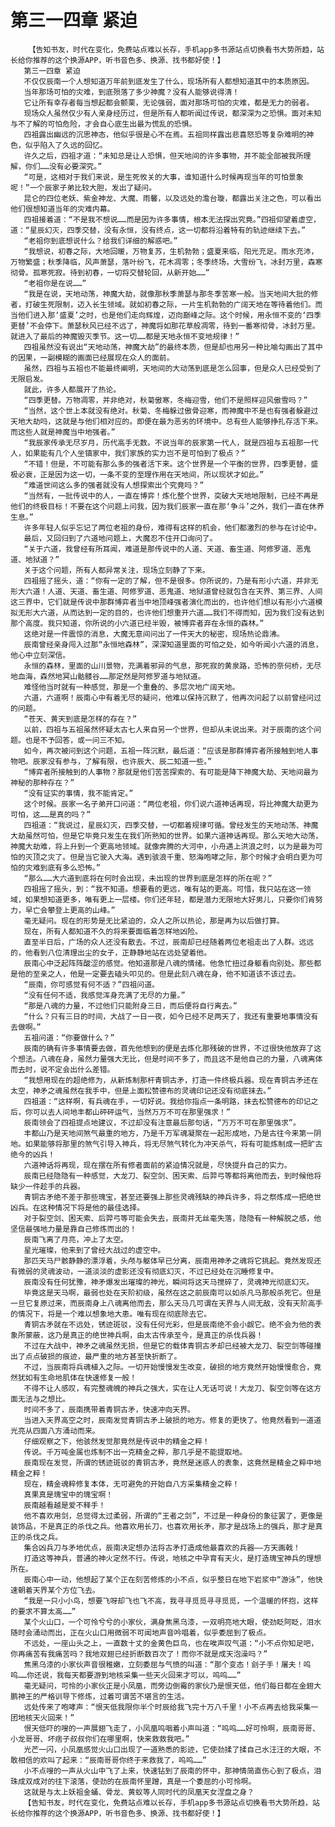 # 第三一四章 紧迫
        【告知书友，时代在变化，免费站点难以长存，手机app多书源站点切换看书大势所趋，站长给你推荐的这个换源APP，听书音色多、换源、找书都好使！】
       第三一四章 紧迫
       不仅仅辰南一个人想知道万年前到底发生了什么，现场所有人都想知道其中的本质原因。
       当年那场可怕的灾难，到底殒落了多少神魔？没有人能够说得清！
       它让所有幸存者每当想起都会颤栗，无论强弱，面对那场可怕的灾难，都是无力的弱者。
       现场众人虽然仅少有人亲身经历过，但是所有人都听闻过传说，都深深为之恐惧。面对未知与不了解的可怕危险，才会自心底生出最为慌乱的恐惧。
       四祖露出幽远的沉思神态，他似乎很是心不在焉。五祖同样露出悲喜怒恐等复杂难明的神色，似乎陷入了久远的回忆。
       许久之后，四祖才道：“未知总是让人恐惧，但天地间的许多事物，并不能全部被我所理解，你们……没有必要深究。”
       “可是，这相对于我们来说，是生死攸关的大事，谁知道什么时候再现当年的可怕景象呢！”一个辰家子弟比较大胆，发出了疑问。
       昆仑的四位老妖、紫金神龙、大魔、雨馨，以及远处的澹台璇，都露出关注之色，可以看出他们很想知道当年的灾难内幕。
       四祖接着道：“不是我不想说……而是因为许多事情，根本无法探出究竟。”四祖仰望着虚空，道：“星辰幻灭，四季交替，没有永恒，没有终点，这一切都将沿着特有的轨迹继续下去。”
       “老祖你到底想说什么？给我们详细的解惑吧。”
       “我想说，初春之际，大地回暖，万物复苏，生机勃勃；盛夏来临，阳光充足。雨水充沛，万物繁盛；秋季降临，风声萧瑟，落叶纷飞，花木凋零；冬季终场，大雪纷飞，冰封万里，森寒彻骨。孤寒死寂。待到初春，一切将交替轮回，从新开始……”
       “老祖你是在说……”
       “我是在说，天地动荡，神魔大劫，就像那秋季萧瑟与那冬季苦寒一般。当天地间大批的修者，打破生死限制，迈入长生领域。就如初春之际，一片生机勃勃的广阔天地在等待着他们。而当他们进入那‘盛夏’之时，也是他们走向辉煌，迈向巅峰之际。这个时候，用永恒不变的‘四季更替’不会停下。萧瑟秋风已经不远了，神魔将如那花草般凋零，待到一番寒彻骨，冰封万里。就进入了最后的神魔毁灭季节。这一切……都是天地永恒不变地规律！”
       四祖虽然没有说出“天地动荡，神魔大劫”的最终本质，但是却也用另一种比喻勾画出了其中的因果，一副模糊的画面已经展现在众人的面前。
       虽然，四祖与五祖也不能最终阐明，天地间的大动荡到底是怎么回事，但是众人已经受到了无限启发。
       就此，许多人都展开了热论。
       “四季更替。万物凋零，并非绝对，秋菊傲寒，冬梅迎雪，他们不是照样迎风傲雪吗？”
       “当然，这个世上本就没有绝对。秋菊、冬梅躲过傲骨迎寒，而神魔中不是也有强者躲避过天地大劫吗，这就是与他们相对应的。即便在最为恶劣的环境中。总有些人能够挣扎存活下来。而这些人就是神魔当中地强者。”
       “我辰家传承无尽岁月，历代高手无数。不说当年的辰家第一代人，就是四祖与五祖那一代人，如果能有几个人坐镇家中，我们家族的实力岂不是可怕到了极点？”
       “不错！但是，不可能有那么多的强者活下来。这个世界是一个平衡的世界，四季更替，盛极必衰，正是因为这一切，一条不变的至理作用在天地间，所以现状才如此。”
       “难道世间这么多的强者就没有人想探索出个究竟吗？”
       “当然有，一批传说中的人，一直在博弈！炼化整个世界，突破大天地地限制，已经不再是他们的终极目标！不要在这个问题上问我，因为我们辰家一直在那‘争斗’之外，我们一直在休养生息。”
       许多年轻人似乎忘记了两位老祖的身份，难得有这样的机会，他们都激烈的参与在讨论中。
       最后，又回归到了六道地问题上，大魔忍不住开口询问了。
       “关于六道，我曾经有所耳闻，难道是那传说中的人道、天道、畜生道、阿修罗道、恶鬼道、地狱道？”
       关于这个问题，所有人都异常关注，现场立刻静了下来。
       四祖摇了摇头，道：“你有一定的了解，但不是很多。你所说的，乃是有形小六道，并非无形大六道！人道、天道、畜生道、阿修罗道、恶鬼道、地狱道曾经就包含在天界、第三界、人间这三界中，它们就是传说中那群博弈者当中地顶峰强者演化而出的，也许他们想以有形小六道模拟无形大六道，从而达到一定的目的，也许他们想重开六道……我们不得而知，因为我们没有达到那个高度。我只知道，你所说的小六道已经半毁，被博弈者弃在永恒的森林。”
       这绝对是一件震惊的消息，大魔无意间问出了一件天大的秘密，现场热论鼎沸。
       辰南曾经亲身闯入过那“永恒地森林”，深深知道里面的可怕之处，如今听闻小六道的消息，他心中立刻深信。
       永恒的森林，里面的山川景物，充满着邪异的气息，那死寂的黄泉路，恐怖的奈何桥，无尽地血海，森然地冥山骷髅谷……那定然是阿修罗道与地狱道。
       难怪他当时就有一种感觉，那是一个重叠的、多层次地广阔天地。
       六道，六道啊！辰南心中有着无尽的疑问，他难以保持沉默了，他再次问起了以前曾经问过的问题。
       “苍天、黄天到底是怎样的存在？”
       以前，四祖与五祖虽然怀疑太古七人来自另一个世界，但却从未说出来。对于辰南的这个问题。也是不予回答，或一问三不知。
       如今，再次被问到这个问题，五祖一阵沉默，最后道：“应该是那群博弈者所接触到地人事物吧。辰家没有参与，了解有限，也许辰大、辰二知道一些。”
       “博弈者所接触到的人事物？那就是他们苦苦探索的、有可能是降下神魔大劫、天地间最为神秘的那种存在？”
       “没有证实的事情，我不能肯定。”
       这个时候。辰家一名子弟开口问道：“两位老祖，你们说六道神话再现，将比神魔大劫更为可怕，这……是真的吗？”
       四祖道：“我说过，星辰幻灭，四季交替，一切都着规律可循。曾经发生的天地动荡、神魔大劫虽然可怕，但是它毕竟只发生在我们所熟知的世界。如果六道神话再现。那么天地大动荡，神魔大劫难，将上升到一个更高地领域。就像奔腾的大河中，小舟遇上洪浪之时，以为是最为可怕的灭顶之灾了。但是当它驶入大海。遇到骇浪千重、怒海咆哮之际，那个时候才会明白更为可怕的灾难到底有多么恐怖。”
       “那么……大六道到底将在何时会出现，未出现的世界到底是怎样的所在呢？”
       四祖摇了摇头，到：“我不知道。想要看的更远，唯有站的更高。可惜，我只站在这一领域，如果想知道更多，唯有更上一层楼。你们还年轻，都是潜力无限地大好男儿，只要你们肯努力，早亡会攀登上更高的山峰。”
       毫无疑问。现在的形势是无比紧迫的，众人之所以热论，那是再为以后做打算。
       现在，所有人都知道不久的将来要面临着怎样地凶险。
       直至半日后，广场的众人还没有散去。不过，辰南却已经随着两位老祖走出了人群。远远的，他看到八位清理出尘的女子，正静静地站在远处望着他。
       辰南心中泛起阵阵酸涩的感觉。他知道那是八魂的情绪。他急忙扭过身躯看向别处。那些都是他的至亲之人，他是一定要去磕头叩见的。但是此刻八魂在身，他不知道该不该过去。
       “辰南，你可感觉有何不适？”四祖问道。
       “没有任何不适，我感觉浑身充满了无尽的力量。”
       “那是八魂的力量，不过他们只能附身三日，而后便将自行离去。”
       “什么？只有三日的时间，大战了一日一夜，如今已经不足两天了，我还有重要地事情没有去做啊。”
       五祖问道：“你要做什么？”
       辰南的确有许多事情要去做，首先他想到的便是去炼化那残破的世界，不过很快他放弃了这个想法。八魂在身，虽然力量强大无比，但是时间不多了，而且这不是他自己的力量，八魂离体而去时，说不定会出什么差错。
       “我想用现在的超绝修为，从新炼制那杆青铜古矛，打造一件终极兵器。现在青铜古矛还在太空，神矛之魂虽然在我手中，但是上面松赞德布的灵魂印记还没有彻底抹去。”
       四祖道：“这样啊，有兵魂在手，一切好说。我给你指点一条明路，抹去松赞德布的印记之后，你可以去人间地丰都山砰砰运气，当然万万不可在那里强求！”
       辰南领会了四祖提点地建议，不过却没有注意最后那句话，“万万不可在那里强求”。
       丰都山乃是天地间煞气最重的地方，乃是千万军魂凝聚在一起形成地，乃是古往今来第一阴地。如果能够将那里的煞气引导入神兵，将无尽煞气转化为冲天杀气，将有可能炼制成一把旷古绝今的凶兵！
       六道神话将再现，现在摆在所有修者面前的紧迫情况就是，尽快提升自己的实力。
       辰南已经隐隐有一种感觉，大龙刀、裂空剑、困天索、后羿弓等都将离他而去，到时候他将缺少一件趁手的兵器。
       青铜古矛绝不差于那些瑰宝，甚至还要强上那些灵魂残缺的神兵许多，将之祭炼成一把绝世凶兵。在这种情况下将是他的最佳选择。
       对于裂空剑、困天索、后羿弓等可能会失去，辰南并无丝毫失落，隐隐有一种解脱之感，他坚信最强地力量是靠自己修炼而出的！
       辰南飞离了月亮，冲上了太空。
       星光璀璨，他来到了曾经大战过的虚空中。
       那匹天马尸骸静静的漂浮着，头颅与躯体早已分离，辰南用神矛之魂将它挑起。竟然发现还有微弱的灵魂波动，一道淡淡的虚影还没有彻底幻灭，不过已经处在沉睡修复中。
       辰南没有任何犹豫，神矛爆发出璀璨的神光，瞬间将这天马搅碎了，灵魂神光彻底幻灭。
       毕竟这是天马啊，最弱也处在天阶初级，虽然在这之前辰南可以如杀凡马那般杀死它。但是一旦它复原过来，而辰南身上八魂离他而去，那么天马几可谓在天界与人间无敌，没有天阶高手的情况下，将是一个难以想象地大患。唯有现在彻底除去它。
       青铜古矛就在不远处，锈迹斑驳，没有任何光彩，但是辰南绝不会小觑它。绝不会为他的表象所蒙蔽，这乃是真正的绝世神兵啊，由太古传承至今，是真正的杀伐兵器！
       不过在大战中，神矛之魂虽然无损，但是它的载体青铜古矛却已经被大龙刀、裂空剑等碰撞出了点点破损的痕迹，最严重的地方甚至快折断了。
       不过，当辰南将兵魂植入之际。一切开始慢慢发生改变，破损的地方竟然开始慢慢愈合，竟然犹如有生命地肌体在快速修复一般！
       不得不让人感叹，有完整魂魄的神兵之强大，实在让人无话可说！大龙刀、裂空剑等在这方面无法与之想比。
       时间不多了，辰南携带着青铜古矛，快速冲向天界。
       当进入天界高空之时，辰南发觉青铜古矛上破损的地方。修复的更快了。他竟然看到一道道光亮从四面八方涌动而来。
       仔细观察之下，他骇然发觉那竟然是传说中的精金之粹！
       传说。千万吨金属也炼制不出一克精金之粹，那几乎是不能提取地。
       辰南现在发觉，所谓的锈迹斑驳的青铜古矛，竟然是迷惑人的表象，这竟然是精金之粹中地精金之粹！
       现在，精金魂粹修复本体，无可避免的开始自八方采集精金之粹！
       真果真是瑰宝中的瑰宝啊！
       辰南越看越是爱不释手！
       他不喜欢用剑，总觉得太过柔弱，所谓的“王者之剑”，不过是一种身份的象征罢了，更像是装饰品，不是真正的杀伐之兵。他喜欢用长刀，也喜欢用长矛，那才是战场上的强兵，那才是真正的杀伐之兵。
       集合凶兵刀与矛地优点，辰南决定想办法将古矛打造成他最喜欢的兵器——方天画戟！
       打造这等神兵，普通的神火定然不行。传说，地核之中孕育有天火，是打造瑰宝神兵的理想所在。
       辰南心中一动，他想起了某个正在刻苦修炼的小不点，似乎整日在地下岩浆中“游泳”，他快速朝着天界某个方位飞去。
       “我是一只小小鸟，想要飞呀却飞也飞不高，我寻寻觅觅寻寻觅觅，一个温暖的怀抱，这样的要求不算太高……”
       某个火山口，一个可怜兮兮的小家伙，满身焦黑乌漆，一双明亮地大眼，使劲眨阿眨，泪水随时会涌动而出，正在火山口用微弱不可闻地声音吟唱着，似乎委屈到了极点。
       不远处，一座山头之上，一直数十丈的金黄色巨鸟，也在唉声叹气道：“小不点你知足吧，你再痛苦有我痛苦吗？我地双翅已经折断数百次了！而你不就是成天泡澡吗？”
       焦黑乌漆的小家伙声音很稚嫩，立刻委屈与气愤的叫道：“那个变态！刽子手！屠夫！呜呜……你还说，我每天都要游到地核采集一些天火回来才可以，呜呜……”
       毫无疑问，可怜的小家伙正是小凤凰，而旁边倒霉的家伙乃是恨天低，他们每日都在金翅大鹏神王的严格训导下修炼，过着可谓苦不堪言的生活。
       远处传来了咆哮声：“恨天低我限你半个时辰给我飞完十万八千里！小不点再去给我采集一团地核天火回来！”
       恨天低吓的嗖的一声展翅飞走了，小凤凰呜咽着小声叫道：“呜呜……好可怜啊，辰南哥哥、小龙哥哥、坏痞子叔叔你们在哪里啊，快来救救我吧。”
       光芒一闪，小凤凰感觉火山口出现了一道熟悉的影迹，它使劲揉了揉自己水汪汪的大眼，不敢相信的欢叫了起来：“辰南哥哥你终于来救我了，呜呜……”
       小不点嗖的一声从火山中飞了上来，快速钻到了辰南的怀中，那神情简直伤心到了极点，泪珠成双成对的往下滚落，使劲的在辰南怀里蹭，真是一个委屈的小可怜啊。
       这就是与太上妖祖金蛹、骨龙、黄蚁等人同时代的凤凰天女涅盘之身？
       【告知书友，时代在变化，免费站点难以长存，手机app多书源站点切换看书大势所趋，站长给你推荐的这个换源APP，听书音色多、换源、找书都好使！】